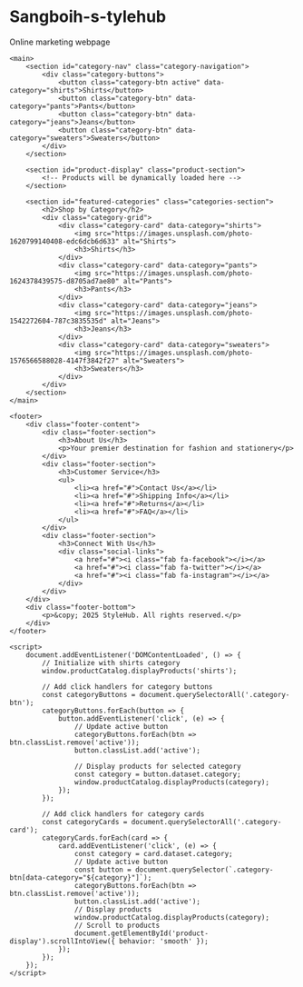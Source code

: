 # Sangboih-s-tylehub
Online marketing webpage
<!DOCTYPE html>
<html lang="en">
<head>
    <meta charset="UTF-8">
    <meta name="viewport" content="width=device-width, initial-scale=1.0">
    <title>StyleHub - Your Fashion & Stationery Marketplace</title>
    <link rel="stylesheet" href="styles.css">
    <link rel="stylesheet" href="https://cdnjs.cloudflare.com/ajax/libs/font-awesome/6.0.0/css/all.min.css">
    <!-- Add our component scripts -->
    <script src="components/Header.js" defer></script>
    <script src="components/ProductCard.js" defer></script>
    <script src="components/ShoppingCart.js" defer></script>
    <script src="components/ProductCatalog.js" defer></script>
</head>
<body>
    <custom-header></custom-header>

    <main>
        <section id="category-nav" class="category-navigation">
            <div class="category-buttons">
                <button class="category-btn active" data-category="shirts">Shirts</button>
                <button class="category-btn" data-category="pants">Pants</button>
                <button class="category-btn" data-category="jeans">Jeans</button>
                <button class="category-btn" data-category="sweaters">Sweaters</button>
            </div>
        </section>

        <section id="product-display" class="product-section">
            <!-- Products will be dynamically loaded here -->
        </section>

        <section id="featured-categories" class="categories-section">
            <h2>Shop by Category</h2>
            <div class="category-grid">
                <div class="category-card" data-category="shirts">
                    <img src="https://images.unsplash.com/photo-1620799140408-edc6dcb6d633" alt="Shirts">
                    <h3>Shirts</h3>
                </div>
                <div class="category-card" data-category="pants">
                    <img src="https://images.unsplash.com/photo-1624378439575-d8705ad7ae80" alt="Pants">
                    <h3>Pants</h3>
                </div>
                <div class="category-card" data-category="jeans">
                    <img src="https://images.unsplash.com/photo-1542272604-787c3835535d" alt="Jeans">
                    <h3>Jeans</h3>
                </div>
                <div class="category-card" data-category="sweaters">
                    <img src="https://images.unsplash.com/photo-1576566588028-4147f3842f27" alt="Sweaters">
                    <h3>Sweaters</h3>
                </div>
            </div>
        </section>
    </main>

    <footer>
        <div class="footer-content">
            <div class="footer-section">
                <h3>About Us</h3>
                <p>Your premier destination for fashion and stationery</p>
            </div>
            <div class="footer-section">
                <h3>Customer Service</h3>
                <ul>
                    <li><a href="#">Contact Us</a></li>
                    <li><a href="#">Shipping Info</a></li>
                    <li><a href="#">Returns</a></li>
                    <li><a href="#">FAQ</a></li>
                </ul>
            </div>
            <div class="footer-section">
                <h3>Connect With Us</h3>
                <div class="social-links">
                    <a href="#"><i class="fab fa-facebook"></i></a>
                    <a href="#"><i class="fab fa-twitter"></i></a>
                    <a href="#"><i class="fab fa-instagram"></i></a>
                </div>
            </div>
        </div>
        <div class="footer-bottom">
            <p>&copy; 2025 StyleHub. All rights reserved.</p>
        </div>
    </footer>

    <script>
        document.addEventListener('DOMContentLoaded', () => {
            // Initialize with shirts category
            window.productCatalog.displayProducts('shirts');

            // Add click handlers for category buttons
            const categoryButtons = document.querySelectorAll('.category-btn');
            categoryButtons.forEach(button => {
                button.addEventListener('click', (e) => {
                    // Update active button
                    categoryButtons.forEach(btn => btn.classList.remove('active'));
                    button.classList.add('active');
                    
                    // Display products for selected category
                    const category = button.dataset.category;
                    window.productCatalog.displayProducts(category);
                });
            });

            // Add click handlers for category cards
            const categoryCards = document.querySelectorAll('.category-card');
            categoryCards.forEach(card => {
                card.addEventListener('click', (e) => {
                    const category = card.dataset.category;
                    // Update active button
                    const button = document.querySelector(`.category-btn[data-category="${category}"]`);
                    categoryButtons.forEach(btn => btn.classList.remove('active'));
                    button.classList.add('active');
                    // Display products
                    window.productCatalog.displayProducts(category);
                    // Scroll to products
                    document.getElementById('product-display').scrollIntoView({ behavior: 'smooth' });
                });
            });
        });
    </script>
</body>
</html>
